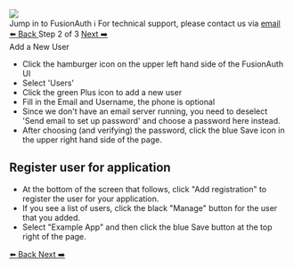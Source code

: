 <!-- TOP -->
<div class="top">
  <img class="scenario-academy-logo" src="https://cdn.prod.website-files.com/617b1b1f42c1da41aeae3413/6573599a9ea8c6ccef655afd_primary-logo.png" />
  <div class="scenario-title-section">
    <span class="scenario-title">Jump in to FusionAuth</span>
    <span class="scenario-subtitle">ℹ️ For technical support, please contact us via <a href="mailto:kirsten.hunter@fusionauth.io">email</a></span>
  </div>
</div>

<!-- NAVIGATION -->
<div id="navigation-top" class="navigation-top">
 <a href='command:katapod.loadPage?[{"step":"step1"}]'
   class="btn btn-dark navigation-top-left">⬅️ Back
 </a>
<span class="step-count"> Step 2 of 3 </span>
 <a href='command:katapod.loadPage?[{"step":"step3"}]' 
    class="btn btn-dark navigation-top-right">Next ➡️
  </a>
</div>

<!-- CONTENT -->

<div class="step-title">Add a New User</div>

- Click the hamburger icon on the upper left hand side of the FusionAuth UI 
- Select 'Users'
- Click the green Plus icon to add a new user
- Fill in the Email and Username, the phone is optional
- Since we don't have an email server running, you need to deselect 'Send email to set up password' and choose a password here instead.
- After choosing (and verifying) the password, click the blue Save icon in the upper right hand side of the page.

## Register user for application

- At the bottom of the screen that follows, click "Add registration" to register the user for your application.
- If you see a list of users, click the black "Manage" button for the user that you added.
- Select "Example App" and then click the blue Save button at the top right of the page.

<!-- NAVIGATION -->
<div id="navigation-bottom" class="navigation-bottom">
 <a href='command:katapod.loadPage?[{"step":"step1"}]'
   class="btn btn-dark navigation-bottom-left">⬅️ Back
 </a>
 <a href='command:katapod.loadPage?[{"step":"step3"}]'
    class="btn btn-dark navigation-bottom-right">Next ➡️
  </a>
</div>

